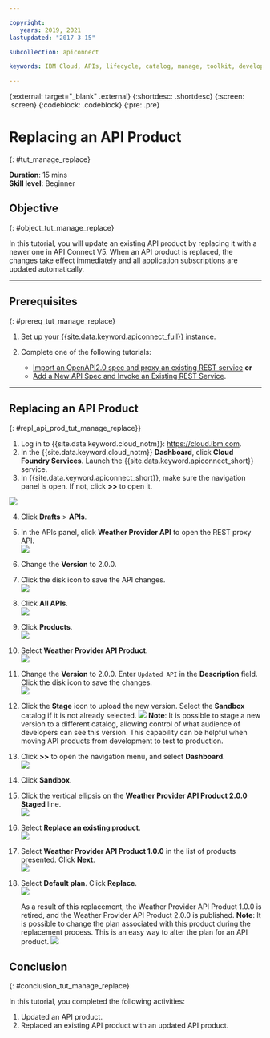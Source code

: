```yaml
---

copyright:
   years: 2019, 2021
lastupdated: "2017-3-15"

subcollection: apiconnect

keywords: IBM Cloud, APIs, lifecycle, catalog, manage, toolkit, develop, dev portal, tutorial, API Connect V5

---
```



{:external: target="_blank" .external}
{:shortdesc: .shortdesc}
{:screen: .screen}
{:codeblock: .codeblock}
{:pre: .pre}

# Replacing an API Product
{: #tut_manage_replace}

**Duration**: 15 mins  
**Skill level**: Beginner  

## Objective
{: #object_tut_manage_replace}

In this tutorial, you will update an existing API product by replacing it with a newer one in API Connect V5. When an API product is replaced, the changes take effect immediately and all application subscriptions are updated automatically.  

---
## Prerequisites
{: #prereq_tut_manage_replace}

1. [Set up your {{site.data.keyword.apiconnect_full}} instance](/docs/apiconnect/tutorials?topic=apiconnect-tut_prereq_set_up_apic_instance).

2. Complete one of the following tutorials:
 
    - [Import an OpenAPI2.0 spec and proxy an existing REST service](/docs/apiconnect/tutorials?topic=apiconnect-tut_rest_landing)
       **or**  
    - [Add a New API Spec and Invoke an Existing REST Service](/docs/apiconnect/tutorials?topic=apiconnect-tut_rest_landing).

---

## Replacing an API Product
{: #repl_api_prod_tut_manage_replace}}

1. Log in to {{site.data.keyword.cloud_notm}}: https://cloud.ibm.com.
2. In the {{site.data.keyword.cloud_notm}} **Dashboard**, click **Cloud Foundry Services**. Launch the {{site.data.keyword.apiconnect_short}} service. 
3. In {{site.data.keyword.apiconnect_short}}, make sure the navigation panel is open. If not, click **>>** to open it.  

![](images/cloud-apic-dashboard.png)

4. Click **Drafts** > **APIs**.

5. In the APIs panel, click **Weather Provider API** to open the REST proxy API.  
![](images/rep-api-list.png)

6. Change the **Version** to 2.0.0.  

7. Click the disk icon to save the API changes.  
![](images/rep-change-version.png)

8. Click **All APIs**.  
![](images/rep-all-apis.png)

9. Click **Products**.  
![](images/rep-api-list-2.png)

10.	Select **Weather Provider API Product**.  
![](images/rep-draft-prod-list.png)

11.	Change the **Version** to 2.0.0. Enter `Updated API` in the **Description** field. Click the disk icon to save the changes.  
![](images/rep-update-prod.png)

12.	Click the **Stage** icon to upload the new version. Select the **Sandbox** catalog if it is not already selected.
![](images/rep-stage-prod-2.png)
    **Note**: It is possible to stage a new version to a different catalog, allowing control of what audience of developers can see this version. This capability can be helpful when moving API products from development to test to production.

13.	Click **>>** to open the navigation menu, and select **Dashboard**.  
![](images/rep-dashboard.png)

14.	Click **Sandbox**.  

15.	Click the vertical ellipsis on the **Weather Provider API Product 2.0.0 Staged** line.  
![](images/rep-dash-prod-list-2.png)

16.	Select **Replace an existing product**.  
![](images/rep-replace-prod.png)

17.	Select **Weather Provider API Product 1.0.0** in the list of products presented. Click **Next**.  
![](images/rep-replace-dialog.png)

18.	Select **Default plan**. Click **Replace**.  
![](images/rep-replace-dialog-2.png)

    As a result of this replacement, the Weather Provider API Product 1.0.0 is retired, and the Weather Provider API Product 2.0.0  is published. **Note**: It is possible to change the plan associated with this product during the replacement process. This is an easy way to alter the plan for an API product.
 ![](images/rep-prod-retired.png) 
 

## Conclusion
{: #conclusion_tut_manage_replace}

In this tutorial, you completed the following activities:
1. Updated an API product.
2. Replaced an existing API product with an updated API product.
